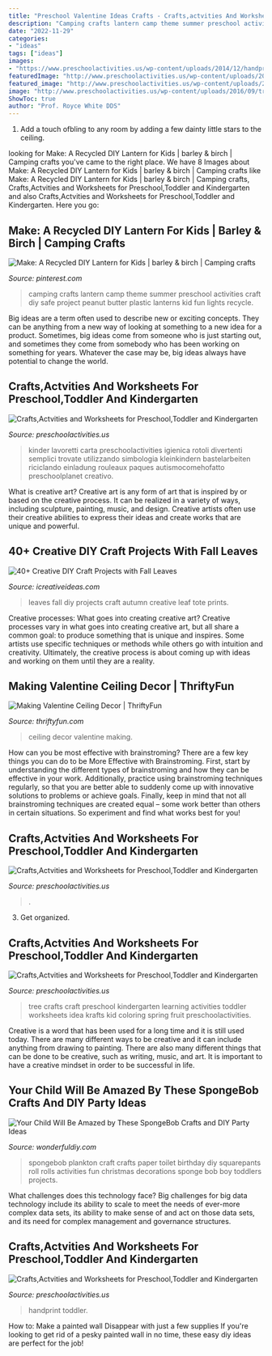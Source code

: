 ```yaml
---
title: "Preschool Valentine Ideas Crafts - Crafts,actvities And Worksheets For Preschool,toddler And Kindergarten"
description: "Camping crafts lantern camp theme summer preschool activities craft diy safe project peanut butter plastic lanterns kid fun lights recycle"
date: "2022-11-29"
categories:
- "ideas"
tags: ["ideas"]
images:
- "https://www.preschoolactivities.us/wp-content/uploads/2014/12/handprint-cat-craft.jpg"
featuredImage: "http://www.preschoolactivities.us/wp-content/uploads/2015/03/paper-roll-chick.jpg"
featured_image: "http://www.preschoolactivities.us/wp-content/uploads/2016/09/tree-crafts.jpg"
image: "http://www.preschoolactivities.us/wp-content/uploads/2016/09/tree-crafts.jpg"
ShowToc: true
author: "Prof. Royce White DDS"
---
```



1. Add a touch ofbling to any room by adding a few dainty little stars to the ceiling.

	

		
looking for Make: A Recycled DIY Lantern for Kids | barley &amp; birch | Camping crafts you've came to the right place. We have 8 Images about Make: A Recycled DIY Lantern for Kids | barley &amp; birch | Camping crafts like Make: A Recycled DIY Lantern for Kids | barley &amp; birch | Camping crafts, Crafts,Actvities and Worksheets for Preschool,Toddler and Kindergarten and also Crafts,Actvities and Worksheets for Preschool,Toddler and Kindergarten. Here you go:
		
    
## Make: A Recycled DIY Lantern For Kids | Barley &amp; Birch | Camping Crafts

<img loading=lazy src="https://i.pinimg.com/736x/58/57/80/585780cd92c72edd38f04d277c3b28d4.jpg" onerror="this.onerror=null;this.src='https://tse2.mm.bing.net/th?id=OIP.DKsnE2HLBGYNf_ce35XV5gHaLH&amp;pid=15.1';" alt="Make: A Recycled DIY Lantern for Kids | barley &amp; birch | Camping crafts">

_Source: pinterest.com_

>camping crafts lantern camp theme summer preschool activities craft diy safe project peanut butter plastic lanterns kid fun lights recycle. 

	

Big ideas are a term often used to describe new or exciting concepts. They can be anything from a new way of looking at something to a new idea for a product. Sometimes, big ideas come from someone who is just starting out, and sometimes they come from somebody who has been working on something for years. Whatever the case may be, big ideas always have potential to change the world.

    
## Crafts,Actvities And Worksheets For Preschool,Toddler And Kindergarten

<img loading=lazy src="http://www.preschoolactivities.us/wp-content/uploads/2015/03/paper-roll-chick.jpg" onerror="this.onerror=null;this.src='https://tse1.mm.bing.net/th?id=OIP.PRsd18omOXtKPh2IqgykLwHaJ3&amp;pid=15.1';" alt="Crafts,Actvities and Worksheets for Preschool,Toddler and Kindergarten">

_Source: preschoolactivities.us_

>kinder lavoretti carta preschoolactivities igienica rotoli divertenti semplici trovate utilizzando simbologia kleinkindern bastelarbeiten riciclando einladung rouleaux paques autismocomehofatto preschoolplanet creativo. 

	

What is creative art?
Creative art is any form of art that is inspired by or based on the creative process. It can be realized in a variety of ways, including sculpture, painting, music, and design. Creative artists often use their creative abilities to express their ideas and create works that are unique and powerful.

    
## 40+ Creative DIY Craft Projects With Fall Leaves

<img loading=lazy src="http://www.icreativeideas.com/wp-content/uploads/2015/10/leaf8.jpg" onerror="this.onerror=null;this.src='https://tse4.mm.bing.net/th?id=OIP.-iVY62jdl9qw6id_KkZfPQAAAA&amp;pid=15.1';" alt="40+ Creative DIY Craft Projects with Fall Leaves">

_Source: icreativeideas.com_

>leaves fall diy projects craft autumn creative leaf tote prints. 

	

Creative processes: What goes into creating creative art?
Creative processes vary in what goes into creating creative art, but all share a common goal: to produce something that is unique and inspires. Some artists use specific techniques or methods while others go with intuition and creativity. Ultimately, the creative process is about coming up with ideas and working on them until they are a reality.

    
## Making Valentine Ceiling Decor | ThriftyFun

<img loading=lazy src="https://img.thrfun.com/img/223/653/valentine_ceiling_decor_x2.jpg" onerror="this.onerror=null;this.src='https://tse1.mm.bing.net/th?id=OIP.FA_FrLYfCseF1QthhpqxqgHaE2&amp;pid=15.1';" alt="Making Valentine Ceiling Decor | ThriftyFun">

_Source: thriftyfun.com_

>ceiling decor valentine making. 

	

How can you be most effective with brainstroming?
There are a few key things you can do to be More Effective with Brainstroming. First, start by understanding the different types of brainstroming and how they can be effective in your work. Additionally, practice using brainstroming techniques regularly, so that you are better able to suddenly come up with innovative solutions to problems or achieve goals. Finally, keep in mind that not all brainstroming techniques are created equal – some work better than others in certain situations. So experiment and find what works best for you!

    
## Crafts,Actvities And Worksheets For Preschool,Toddler And Kindergarten

<img loading=lazy src="https://www.preschoolactivities.us/wp-content/uploads/2015/10/halloween-door-decoration-idea-2.jpg" onerror="this.onerror=null;this.src='https://tse1.mm.bing.net/th?id=OIP.NQV2TytJRm9u7PgQjsokRQHaJ6&amp;pid=15.1';" alt="Crafts,Actvities and Worksheets for Preschool,Toddler and Kindergarten">

_Source: preschoolactivities.us_

>. 

	

3. Get organized.

    
## Crafts,Actvities And Worksheets For Preschool,Toddler And Kindergarten

<img loading=lazy src="http://www.preschoolactivities.us/wp-content/uploads/2016/09/tree-crafts.jpg" onerror="this.onerror=null;this.src='https://tse3.mm.bing.net/th?id=OIP.vamm2vkw4rjfBuhYuvp9MAHaJQ&amp;pid=15.1';" alt="Crafts,Actvities and Worksheets for Preschool,Toddler and Kindergarten">

_Source: preschoolactivities.us_

>tree crafts craft preschool kindergarten learning activities toddler worksheets idea krafts kid coloring spring fruit preschoolactivities. 

	

Creative is a word that has been used for a long time and it is still used today. There are many different ways to be creative and it can include anything from drawing to painting. There are also many different things that can be done to be creative, such as writing, music, and art. It is important to have a creative mindset in order to be successful in life.

    
## Your Child Will Be Amazed By These SpongeBob Crafts And DIY Party Ideas

<img loading=lazy src="https://cdn.wonderfuldiy.com/wp-content/uploads/2016/02/plankton-toilet-paper-craft.jpg" onerror="this.onerror=null;this.src='https://tse4.mm.bing.net/th?id=OIP.kw4eNeNsy9Y1fwwvl7KSVQHaJ4&amp;pid=15.1';" alt="Your Child Will Be Amazed by These SpongeBob Crafts and DIY Party Ideas">

_Source: wonderfuldiy.com_

>spongebob plankton craft crafts paper toilet birthday diy squarepants roll rolls activities fun christmas decorations sponge bob boy toddlers projects. 

	

What challenges does this technology face?
Big challenges for big data technology include its ability to scale to meet the needs of ever-more complex data sets, its ability to make sense of and act on those data sets, and its need for complex management and governance structures.

    
## Crafts,Actvities And Worksheets For Preschool,Toddler And Kindergarten

<img loading=lazy src="https://www.preschoolactivities.us/wp-content/uploads/2014/12/handprint-cat-craft.jpg" onerror="this.onerror=null;this.src='https://tse2.mm.bing.net/th?id=OIP.V3SZYVhydz3Zo5m6nuTqqQHaMY&amp;pid=15.1';" alt="Crafts,Actvities and Worksheets for Preschool,Toddler and Kindergarten">

_Source: preschoolactivities.us_

>handprint toddler. 

	

How to: Make a painted wall Disappear with just a few supplies
If you're looking to get rid of a pesky painted wall in no time, these easy diy ideas are perfect for the job!


